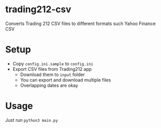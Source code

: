 # trading212-csv
Converts Trading 212 CSV files to different formats such Yahoo Finance CSV

# Setup
- Copy `config.ini.sample` to `config.ini`
- Export CSV files from Trading212 app 
  - Download them to `input` folder
  - You can export and download multiple files
  - Overlapping dates are okay

# Usage
Just run `python3 main.py`

